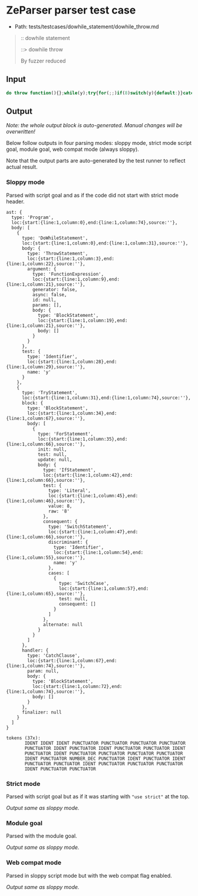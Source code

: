 # ZeParser parser test case

- Path: tests/testcases/dowhile_statement/dowhile_throw.md

> :: dowhile statement
>
> ::> dowhile throw
>
> By fuzzer reduced


## Input

`````js
do throw function(){};while(y);try{for(;;)if(8)switch(y){default:}}catch{}
`````

## Output

_Note: the whole output block is auto-generated. Manual changes will be overwritten!_

Below follow outputs in four parsing modes: sloppy mode, strict mode script goal, module goal, web compat mode (always sloppy).

Note that the output parts are auto-generated by the test runner to reflect actual result.

### Sloppy mode

Parsed with script goal and as if the code did not start with strict mode header.

`````
ast: {
  type: 'Program',
  loc:{start:{line:1,column:0},end:{line:1,column:74},source:''},
  body: [
    {
      type: 'DoWhileStatement',
      loc:{start:{line:1,column:0},end:{line:1,column:31},source:''},
      body: {
        type: 'ThrowStatement',
        loc:{start:{line:1,column:3},end:{line:1,column:22},source:''},
        argument: {
          type: 'FunctionExpression',
          loc:{start:{line:1,column:9},end:{line:1,column:21},source:''},
          generator: false,
          async: false,
          id: null,
          params: [],
          body: {
            type: 'BlockStatement',
            loc:{start:{line:1,column:19},end:{line:1,column:21},source:''},
            body: []
          }
        }
      },
      test: {
        type: 'Identifier',
        loc:{start:{line:1,column:28},end:{line:1,column:29},source:''},
        name: 'y'
      }
    },
    {
      type: 'TryStatement',
      loc:{start:{line:1,column:31},end:{line:1,column:74},source:''},
      block: {
        type: 'BlockStatement',
        loc:{start:{line:1,column:34},end:{line:1,column:67},source:''},
        body: [
          {
            type: 'ForStatement',
            loc:{start:{line:1,column:35},end:{line:1,column:66},source:''},
            init: null,
            test: null,
            update: null,
            body: {
              type: 'IfStatement',
              loc:{start:{line:1,column:42},end:{line:1,column:66},source:''},
              test: {
                type: 'Literal',
                loc:{start:{line:1,column:45},end:{line:1,column:46},source:''},
                value: 8,
                raw: '8'
              },
              consequent: {
                type: 'SwitchStatement',
                loc:{start:{line:1,column:47},end:{line:1,column:66},source:''},
                discriminant: {
                  type: 'Identifier',
                  loc:{start:{line:1,column:54},end:{line:1,column:55},source:''},
                  name: 'y'
                },
                cases: [
                  {
                    type: 'SwitchCase',
                    loc:{start:{line:1,column:57},end:{line:1,column:65},source:''},
                    test: null,
                    consequent: []
                  }
                ]
              },
              alternate: null
            }
          }
        ]
      },
      handler: {
        type: 'CatchClause',
        loc:{start:{line:1,column:67},end:{line:1,column:74},source:''},
        param: null,
        body: {
          type: 'BlockStatement',
          loc:{start:{line:1,column:72},end:{line:1,column:74},source:''},
          body: []
        }
      },
      finalizer: null
    }
  ]
}

tokens (37x):
       IDENT IDENT IDENT PUNCTUATOR PUNCTUATOR PUNCTUATOR PUNCTUATOR
       PUNCTUATOR IDENT PUNCTUATOR IDENT PUNCTUATOR PUNCTUATOR IDENT
       PUNCTUATOR IDENT PUNCTUATOR PUNCTUATOR PUNCTUATOR PUNCTUATOR
       IDENT PUNCTUATOR NUMBER_DEC PUNCTUATOR IDENT PUNCTUATOR IDENT
       PUNCTUATOR PUNCTUATOR IDENT PUNCTUATOR PUNCTUATOR PUNCTUATOR
       IDENT PUNCTUATOR PUNCTUATOR
`````

### Strict mode

Parsed with script goal but as if it was starting with `"use strict"` at the top.

_Output same as sloppy mode._

### Module goal

Parsed with the module goal.

_Output same as sloppy mode._

### Web compat mode

Parsed in sloppy script mode but with the web compat flag enabled.

_Output same as sloppy mode._
